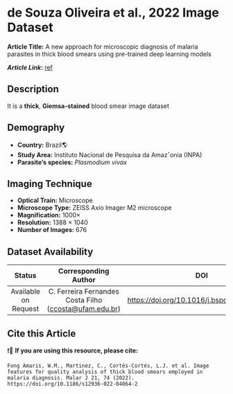 # **de Souza Oliveira et al., 2022 Image Dataset**  
**Article Title:** A new approach for microscopic diagnosis of malaria parasites in thick blood smears using pre-trained deep learning models

**_Article Link_:** [ref](https://link.springer.com/article/10.1007/s42452-020-3000-0)


## **Description**
It is a **thick**, **Giemsa-stained** blood smear image dataset 


## **Demography**
+ **Country:** Brazil:earth_americas:
+ **Study Area:** Instituto Nacional de Pesquisa da Amazˆonia (INPA)
+ **Parasite’s species:** _Plasmodium vivax_


## **Imaging Technique**
+ **Optical Train:** Microscope
+ **Microscope Type:**  ZEISS Axio Imager M2 microscope
+ **Magnification:** 1000×
+ **Resolution:** 1388 × 1040
+ **Number of Images:** 676


## **Dataset Availability**

|**Status**|**Corresponding Author**|**DOI**|
|:---:|:---:|:---:|
|Available on Request|C. Ferreira Fernandes Costa Filho (ccosta@ufam.edu.br) |https://doi.org/10.1016/j.bspc.2022.103931|


## **Cite this Article**

❗:stop_sign:  **If you are using this resource, please cite:** 

```
Fong Amaris, W.M., Martinez, C., Cortés-Cortés, L.J. et al. Image features for quality analysis of thick blood smears employed in malaria diagnosis. Malar J 21, 74 (2022). https://doi.org/10.1186/s12936-022-04064-2
```
